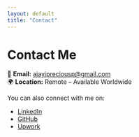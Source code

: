 ```yaml
---
layout: default
title: "Contact"
---
```


# Contact Me

📩 **Email:** ajayipreciousp@gmail.com  
🌍 **Location:** Remote – Available Worldwide  

You can also connect with me on:  
- [LinkedIn](https://www.linkedin.com/in/javablack)  
- [GitHub](https://github.com/javablack)  
- [Upwork](https://www.upwork.com/freelancers/~0129abc77cff70a225?mp_source=share)
